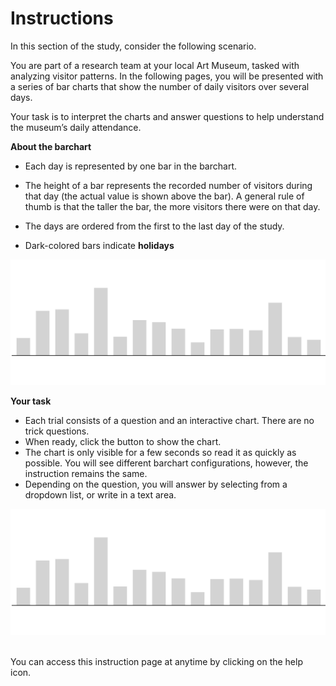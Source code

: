 # Instructions 

In this section of the study, consider the following scenario. 

<div class="hover-box">
You are part of a research team at your local Art Museum, tasked with analyzing visitor patterns.
In the following pages, you will be presented with a series of bar charts that show the number of daily visitors over several days.

Your task is to interpret the charts and answer questions to help understand the museum’s daily attendance. 
</div>


<!-- -------------------------------------------- -->
<div class="highlight-box">
<b> About the barchart </b>
</div>

- Each day is represented by one bar in the barchart.

- The height of a bar represents the recorded number of visitors during that day (the actual value is shown above the bar). A general rule of thumb is that the taller the bar, the more visitors there were on that day.

- The days are ordered from the first to the last day of the study.

- Dark-colored bars indicate **holidays**

![Image of a barchart used in this stud](en/intro-bar.svg)

<!-- -------------------------------------------- -->
<div class="highlight-box">
<b> Your task </b>
</div>

- Each trial consists of a question and an interactive chart. There are no trick questions.
- When ready, click the button to show the chart.
- The chart is only visible for a few seconds so read it as quickly as possible. You will see different barchart configurations, however, the instruction remains the same.
- Depending on the question, you will answer by selecting from a dropdown list, or write in a text area.

![Image of a barchart used in this stud](en/intro-task.svg)

<br /> 
You can access this instruction page at anytime by clicking on the help icon.